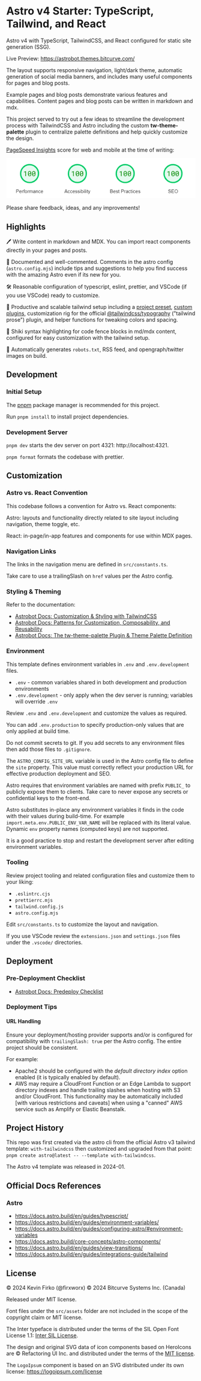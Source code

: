 # Astro v4 Starter: TypeScript, Tailwind, and React

Astro v4 with TypeScript, TailwindCSS, and React configured for static site generation (SSG).

Live Preview: https://astrobot.themes.bitcurve.com/

The layout supports responsive navigation, light/dark theme, automatic generation of social media banners, and includes many useful components for pages and blog posts.

Example pages and blog posts demonstrate various features and capabilities. Content pages and blog posts can be written in markdown and mdx.

This project served to try out a few ideas to streamline the development process with TailwindCSS and Astro including the custom **tw-theme-palette** plugin to centralize palette definitions and help quickly customize the design.

[PageSpeed Insights](https://pagespeed.web.dev/) score for web and mobile at the time of writing:

![PageSpeed Insights scorecard screenshot showing perfect scores across the board for performance, accessibility, best practices,and SEO](docs/assets/pagespeed.png)

Please share feedback, ideas, and any improvements!

## Highlights

🖊️ Write content in markdown and MDX. You can import react components directly in your pages and posts.

📜 Documented and well-commented. Comments in the astro config (`astro.config.mjs`) include tips and suggestions to help you find success with the amazing Astro even if its new for you.

🛠️ Reasonable configuration of typescript, eslint, prettier, and VSCode (if you use VSCode) ready to customize.

🚀 Productive and scalable tailwind setup including a [project preset](https://tailwindcss.com/docs/presets), [custom plugins](https://tailwindcss.com/docs/plugins), customization rig for the official [@tailwindcss/typography](https://tailwindcss.com/docs/typography-plugin) ("tailwind prose") plugin, and helper functions for tweaking colors and spacing.

🎨 Shiki syntax highlighting for code fence blocks in md/mdx content, configured for easy customization with the tailwind setup.

🦾 Automatically generates `robots.txt`, RSS feed, and opengraph/twitter images on build.

## Development

### Initial Setup

The [pnpm](https://pnpm.io/installation) package manager is recommended for this project.

Run `pnpm install` to install project dependencies.

### Development Server

`pnpm dev` starts the dev server on port 4321: http://localhost:4321.

`pnpm format` formats the codebase with prettier.

## Customization

### Astro vs. React Convention

This codebase follows a convention for Astro vs. React components:

Astro: layouts and functionality directly related to site layout including navigation, theme toggle, etc.

React: in-page/in-app features and components for use within MDX pages.

### Navigation Links

The links in the navigation menu are defined in `src/constants.ts`.

Take care to use a trailingSlash on `href` values per the Astro config.

### Styling & Theming

Refer to the documentation:

- [Astrobot Docs: Customization & Styling with TailwindCSS](docs/customization-styling.md)
- [Astrobot Docs: Patterns for Customization, Composability, and Reusability](docs/astrobot-customization-patterns.md)
- [Astrobot Docs: The tw-theme-palette Plugin & Theme Palette Definition](docs/tw-theme-palette-plugin.md)

### Environment

This template defines environment variables in `.env` and `.env.development` files.

- `.env` - common variables shared in both development and production environments
- `.env.development` - only apply when the dev server is running; variables will override `.env`

Review `.env` and `.env.development` and customize the values as required.

You can add `.env.production` to specify production-only values that are only applied at build time.

Do not commit secrets to git. If you add secrets to any environment files then add those files to `.gitignore`.

The `ASTRO_CONFIG_SITE_URL` variable is used in the Astro config file to define the `site` property. This value must correctly reflect your production URL for effective production deployment and SEO.

Astro requires that environment variables are named with prefix `PUBLIC_` to publicly expose them to clients.
Take care to never expose any secrets or confidential keys to the front-end.

Astro substitutes in-place any environment variables it finds in the code with their values during build-time. For example `import.meta.env.PUBLIC_ENV_VAR_NAME` will be replaced with its literal value. Dynamic `env` property names (computed keys) are not supported.

It is a good practice to stop and restart the development server after editing environment variables.

### Tooling

Review project tooling and related configuration files and customize them to your liking:

- `.eslintrc.cjs`
- `prettierrc.mjs`
- `tailwind.config.js`
- `astro.config.mjs`

Edit `src/constants.ts` to customize the layout and navigation.

If you use VSCode review the `extensions.json` and `settings.json` files under the `.vscode/` directories.

## Deployment

### Pre-Deployment Checklist

- [Astrobot Docs: Predeploy Checklist](docs/astrobot-predeploy-checklist.md)

### Deployment Tips

#### URL Handling

Ensure your deployment/hosting provider supports and/or is configured for compatibility with `trailingSlash: true` per the Astro config. The entire project should be consistent.

For example:

- Apache2 should be configured with the _default directory index_ option enabled (it is typically enabled by default).
- AWS may require a CloudFront Function or an Edge Lambda to support directory indexes and handle trailing slashes when hosting with S3 and/or CloudFront. This functionality may be automatically included \[with various restrictions and caveats\] when using a "canned" AWS service such as Amplify or Elastic Beanstalk.

## Project History

This repo was first created via the astro cli from the official Astro v3 tailwind template: `with-tailwindcss` then customized and upgraded from that point: `pnpm create astro@latest -- --template with-tailwindcss`.

The Astro v4 template was released in 2024-01.

## Official Docs References

### Astro

- https://docs.astro.build/en/guides/typescript/
- https://docs.astro.build/en/guides/environment-variables/
- https://docs.astro.build/en/guides/configuring-astro/#environment-variables
- https://docs.astro.build/core-concepts/astro-components/
- https://docs.astro.build/en/guides/view-transitions/
- https://docs.astro.build/en/guides/integrations-guide/tailwind

## License

© 2024 Kevin Firko (@firxworx)
© 2024 Bitcurve Systems Inc. (Canada)

Released under MIT license.

Font files under the `src/assets` folder are not included in the scope of the copyright claim or MIT license.

The Inter typeface is distributed under the terms of the SIL Open Font License 1.1: [Inter SIL License](https://raw.githubusercontent.com/rsms/inter/v4.0/LICENSE.txt).

The design and original SVG data of icon components based on HeroIcons are © Refactoring UI Inc. and distributed under the terms of the [MIT license](https://github.com/tailwindlabs/heroicons/blob/master/LICENSE).

The `LogoIpsum` component is based on an SVG distributed under its own license: https://logoipsum.com/license
